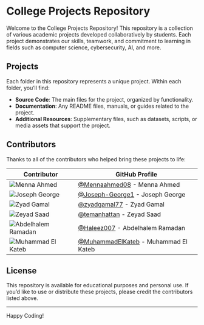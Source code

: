# College Projects Repository

Welcome to the College Projects Repository! This repository is a collection of various academic projects developed collaboratively by students. Each project demonstrates our skills, teamwork, and commitment to learning in fields such as computer science, cybersecurity, AI, and more.

## Projects

Each folder in this repository represents a unique project. Within each folder, you’ll find:

- **Source Code**: The main files for the project, organized by functionality.
- **Documentation**: Any README files, manuals, or guides related to the project.
- **Additional Resources**: Supplementary files, such as datasets, scripts, or media assets that support the project.

## Contributors

Thanks to all of the contributors who helped bring these projects to life:

| Contributor | GitHub Profile |
|-------------|----------------|
| ![Menna Ahmed](https://github.com/Mennaahmed08.png?size=100) | [@Mennaahmed08](https://github.com/Mennaahmed08) - Menna Ahmed |
| ![Joseph George](https://github.com/Joseph-George1.png?size=100) | [@Joseph-George1](https://github.com/Joseph-George1) - Joseph George |
| ![Zyad Gamal](https://github.com/zyadgamal77.png?size=100) | [@zyadgamal77](https://github.com/zyadgamal77) - Zyad Gamal |
| ![Zeyad Saad](https://github.com/temanhattan.png?size=100) | [@temanhattan](https://github.com/temanhattan) - Zeyad Saad |
| ![Abdelhalem Ramadan](https://github.com/Haleez007.png?size=100) | [@Haleez007](https://github.com/Haleez007) - Abdelhalem Ramadan |
| ![Muhammad El Kateb](https://github.com/MuhammadElKateb.png?size=100) | [@MuhammadElKateb](https://github.com/MuhammadElKateb) - Muhammad El Kateb |

## License

This repository is available for educational purposes and personal use. If you’d like to use or distribute these projects, please credit the contributors listed above.

---

Happy Coding!
